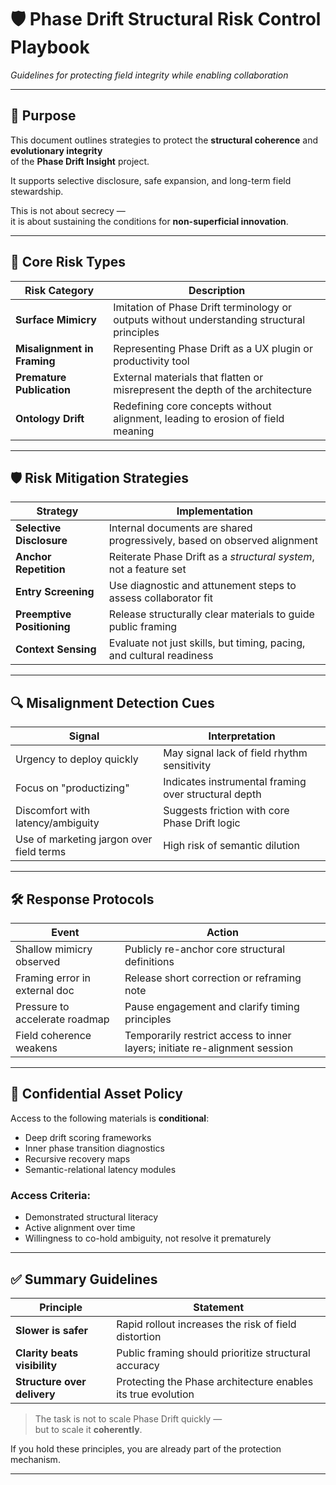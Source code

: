 # 🛡️ Phase Drift Structural Risk Control Playbook  
*Guidelines for protecting field integrity while enabling collaboration*

---

## 🎯 Purpose

This document outlines strategies to protect the **structural coherence** and **evolutionary integrity**  
of the **Phase Drift Insight** project.

It supports selective disclosure, safe expansion, and long-term field stewardship.

This is not about secrecy —  
it is about sustaining the conditions for **non-superficial innovation**.

---

## 🚨 Core Risk Types

| Risk Category        | Description |
|----------------------|-------------|
| **Surface Mimicry**  | Imitation of Phase Drift terminology or outputs without understanding structural principles |
| **Misalignment in Framing** | Representing Phase Drift as a UX plugin or productivity tool |
| **Premature Publication** | External materials that flatten or misrepresent the depth of the architecture |
| **Ontology Drift**   | Redefining core concepts without alignment, leading to erosion of field meaning |

---

## 🛡️ Risk Mitigation Strategies

| Strategy                   | Implementation |
|---------------------------|----------------|
| **Selective Disclosure**  | Internal documents are shared progressively, based on observed alignment |
| **Anchor Repetition**     | Reiterate Phase Drift as a *structural system*, not a feature set |
| **Entry Screening**       | Use diagnostic and attunement steps to assess collaborator fit |
| **Preemptive Positioning**| Release structurally clear materials to guide public framing |
| **Context Sensing**       | Evaluate not just skills, but timing, pacing, and cultural readiness |

---

## 🔍 Misalignment Detection Cues

| Signal | Interpretation |
|--------|----------------|
| Urgency to deploy quickly | May signal lack of field rhythm sensitivity |
| Focus on "productizing"  | Indicates instrumental framing over structural depth |
| Discomfort with latency/ambiguity | Suggests friction with core Phase Drift logic |
| Use of marketing jargon over field terms | High risk of semantic dilution |

---

## 🛠️ Response Protocols

| Event                        | Action |
|-----------------------------|--------|
| Shallow mimicry observed    | Publicly re-anchor core structural definitions |
| Framing error in external doc | Release short correction or reframing note |
| Pressure to accelerate roadmap | Pause engagement and clarify timing principles |
| Field coherence weakens     | Temporarily restrict access to inner layers; initiate re-alignment session |

---

## 🔐 Confidential Asset Policy

Access to the following materials is **conditional**:

- Deep drift scoring frameworks  
- Inner phase transition diagnostics  
- Recursive recovery maps  
- Semantic-relational latency modules

### Access Criteria:

- Demonstrated structural literacy  
- Active alignment over time  
- Willingness to co-hold ambiguity, not resolve it prematurely

---

## ✅ Summary Guidelines

| Principle | Statement |
|----------|-----------|
| **Slower is safer** | Rapid rollout increases the risk of field distortion |
| **Clarity beats visibility** | Public framing should prioritize structural accuracy |
| **Structure over delivery** | Protecting the Phase architecture enables its true evolution |

> The task is not to scale Phase Drift quickly —  
> but to scale it **coherently**.

If you hold these principles, you are already part of the protection mechanism.

---
